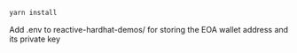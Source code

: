 ```bash
yarn install
```

Add .env to reactive-hardhat-demos/ for storing the EOA wallet address and its private key